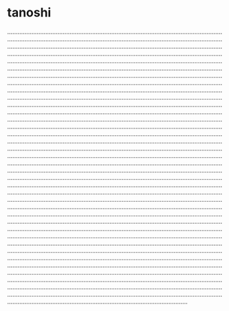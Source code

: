 # tanoshi

....................................................................................................................................................................................................................................................................................................................................................................................................................................................................................................................................................................................................................................................................................................................................................................................................................................................................................................................................................................................................................................................................................................................................................................................................................................................................................................................................................................................................................................................................................................................................................................................................................................................................................................................................................................................................................................................................................................................................................................................................................................................................................................................................................................................................................................................................................................................................................................................................................................................................................................................................................................................................................................................................................................................................................................................................................................................................................................................................................................................................................................................................................................................................................................................................................................................................................................................................................................................................................................................................................................................................................................................................................................................................................................................................................................................................................................................................................................................................................................................................................................................................................................................................................................................................................................................................................................................................................................................................................................................................................................................................................................................................................................................................................................................................................................................................................................................................................